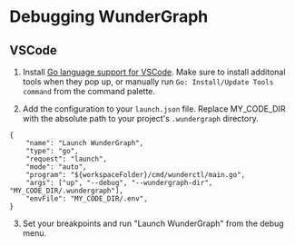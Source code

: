 # Debugging WunderGraph

## VSCode

1. Install [Go language support for VSCode](https://marketplace.visualstudio.com/items?itemName=golang.Go). Make sure to install additonal tools when they pop up, or manually run `Go: Install/Update Tools command` from the command palette.

2. Add the configuration to your `launch.json` file. Replace MY_CODE_DIR with the absolute path to your project's `.wundergraph` directory.

```
{
    "name": "Launch WunderGraph",
    "type": "go",
    "request": "launch",
    "mode": "auto",
    "program": "${workspaceFolder}/cmd/wunderctl/main.go",
    "args": ["up", "--debug", "--wundergraph-dir", "MY_CODE_DIR/.wundergraph"],
    "envFile": "MY_CODE_DIR/.env",
}
```

3. Set your breakpoints and run "Launch WunderGraph" from the debug menu.
